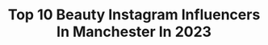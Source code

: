 ---
title: Top 10 Beauty Instagram Influencers In Manchester In 2023
description: >-
  Find top beauty Instagram influencers in Manchester in 2023. Most popular hashtags: #beauty #makeup #manchester #fashion.
platform: Instagram
hits: 70
text_top: Identify the best Instagram profiles on inBeat.
text_bottom: Our platform has 70 Instagram influencers like this in Manchester, United Kingdom for you to pitch.
profiles:
  - username: "fatimah_vadia"
    fullname: >-
      Fatimah Vadia Pro Mua
    bio: >-
      B R I D A L Hair & Makeup Artist Manchester. Beauty columnist @asianlifemag 📧 Email only info@fatimahvadia.com Welcome to my creative world 💋
    location: "United Kingdom"
    followers: 33554
    engagement: 288
    commentsToLikes: 0.117812
    id: ck5zz4h6eb24k0i143wlzt86b
    verified: false
    hashtags: "#asianbride, #dressyourface, #vogue, #trending"
  - username: "hafsa.smm"
    fullname: >-
      Social Media Marketer✨
    bio: >-
      📍Manchester ✨ Content creator 🌴DM me for further info ✨180K+ on TikTok (hafsa_786x) 🌴250K+ on @satisfying._slimey
    location: "United Kingdom"
    followers: 9891
    engagement: 1435
    commentsToLikes: 0.168803
    id: ckap8p0qbpblj0i78ii3puxdg
    verified: false
    hashtags: "#ootdstyle, #comment, #styleblogger, #asian"
  - username: "shaundoeslife"
    fullname: >-
      Shaun
    bio: >-
      🤙 Catch me face misting and coffee drinking. 🙋‍♂️ Self confessed skincare junkie. 📍 Manchester, UK. ✉️ ShaunDoesLife@gmail.com
    location: "United Kingdom"
    followers: 6352
    engagement: 348
    commentsToLikes: 0.211378
    id: ck15udh1rmmnb0i19iflopryf
    verified: false
    hashtags: "#skincareproducts, #skincareaddict, #instagays, #cityphotography"
  - username: "kmmakeupartist_"
    fullname: >-
      Kelsey Maudsley
    bio: >-
      FULLY QUALIFIED MAKEUP ARTIST DIRECT MESSAGE FOR ANY BOOKINGS MANCHESTER DEPOSITS NON-REFUNDABLE
    location: "United Kingdom"
    followers: 11758
    engagement: 338
    commentsToLikes: 0.047546
    id: ckf5pmrb36l880j23544blrcy
    verified: false
    hashtags: "#lauramercier, #nars, #dollbeauty, #maccosmetics"
  - username: "emmadevinemakeup"
    fullname: >-
      EMMA DEVINE
    bio: >-
      ⚡️ HMU @missguided 📸 @emm.devine emmadevinemua@hotmail.com
    location: "United Kingdom"
    followers: 23072
    engagement: 136
    commentsToLikes: 0.067110
    id: ck6u32mp1vc9n0j71dbx0l0tm
    verified: false
    hashtags: "#makeupartist, #pltstyle, #makeuptutorial, #mua"
  - username: "mial_beauty"
    fullname: >-
      MIAL BEAUTY / MIALASHES©️
    bio: >-
      DM to book🤍#morpheglamfam #morphebabe Morphe Discount Code: Glamfam1253 Founded by @x_mialinnikholden_x Manchester U.K PR: DM/Mial_beauty@yahoo.com
    location: "United Kingdom"
    followers: 11353
    engagement: 397
    commentsToLikes: 0.137918
    id: ck9wf1ntsmw3d0j78xzqom49r
    verified: false
    hashtags: "#bperfectcosmetics, #hudabeauty, #morphebrows, #bigprimelashprimer"
  - username: "toni_macaroni"
    fullname: >-
      T O N I   M A C A R O N I 🌻
    bio: >-
      Curvy Queen | Curly Hair MA @nemesismodels ✨ Hello@tonimacaronisocial.com 🐱 @myragdolltwins
    location: "United Kingdom"
    followers: 67448
    engagement: 260
    commentsToLikes: 0.019293
    id: ck14jsmqqlz4w0i19z87q59j5
    verified: false
    hashtags: "#bodypositivity, #fashionblogger, #curlspoppin, #curvygirl"
  - username: "thatsmallsguy"
    fullname: >-
      Stephan Small
    bio: >-
      📸 : #Photographer at ⚡️ @offtherailsmag 📍 : Manchester UK 🇬🇧 📧 : DM/Email for rates & bookings
    location: "United Kingdom"
    followers: 28210
    engagement: 259
    commentsToLikes: 0.043345
    id: ck0w619pj6fhh0i19vfeujdje
    verified: false
    hashtags: "#instantphotography, #film, #35mm, #polaroids"
  - username: "ellenbrockygirl"
    fullname: >-
      Ellen Brockbank
    bio: >-
      📍Manchester. Fashion with a hint of beauty and interior. Interior account: @ellenbrockyhome. @blok ambassador. Contact: ellen@live.co.uk
    location: "United Kingdom"
    followers: 88359
    engagement: 200
    commentsToLikes: 0.036791
    id: ck5zoywb4rnc90i14ua9qlhfl
    verified: false
    hashtags: "#zaratrousers, #zarafashion, #epicpartner, #ad"
  - username: "lisamlifestyle"
    fullname: >-
      𝓛𝓲𝓼𝓪
    bio: >-
      📍Manchester 🐝 🇬🇧 🍃Fashion | Lifestyle | Skincare | Beauty 🛍 🏠 🐰 🍃Plant & Cheese addict🪴🧀 🍃Crazy Animal lover 🐶😺😺
    location: "United Kingdom"
    followers: 2092
    engagement: 1380
    commentsToLikes: 0.320961
    id: ck14j32n4idqp0i19kiw1k5jx
    verified: false
    hashtags: "#crueltyfree, #skincare, #beauty, #makeup"
---